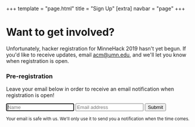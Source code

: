 +++
template = "page.html"
title = "Sign Up"
[extra]
navbar = "page"
+++
# Want to get involved?

Unfortunately, hacker registration for MinneHack 2019 hasn't yet begun. If you'd like to receive updates, email [acm@umn.edu](mailto:acm@umn.edu), and we'll let you know when registration is open.

### Pre-registration

Leave your email below in order to receive an email notification when registration is open!

<form action="/api/regnotif/signup" method="POST" class="signupform">
	<input type="text" name="name" placeholder="Name" autofocus />
	<input type="email" name="addr" placeholder="Email address" />
	<input type="submit" />
</form>
<small>Your email is safe with us. We'll only use it to send you a notification when the time comes.</small>

